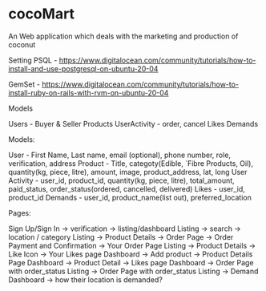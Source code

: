 # cocoMart
An Web application which deals with the marketing and production of coconut

Setting PSQL - https://www.digitalocean.com/community/tutorials/how-to-install-and-use-postgresql-on-ubuntu-20-04

GemSet - https://www.digitalocean.com/community/tutorials/how-to-install-ruby-on-rails-with-rvm-on-ubuntu-20-04

Models

Users - Buyer & Seller
Products
UserActivity - order, cancel
Likes
Demands

Models:

User - First Name, Last name, email (optional), phone number, role, verification, address
Product - Title, categoty(Edible, `Fibre Products, Oil), quantity(kg, piece, litre), amount, image, product_address, lat, long
User Activity - user_id, product_id, quantity(kg, piece, litre), total_amount, paid_status, order_status(ordered, cancelled, delivered)
Likes - user_id, product_id
Demands - user_id, product_name(list out), preferred_location

Pages:

Sign Up/Sign In -> verification -> listing/dashboard
Listing -> search -> location / category
Listing -> Product Details -> Order Page -> Order Payment and Confirmation -> Your Order Page
Listing -> Product Details -> Like Icon -> Your Likes page
Dashboard -> Add product -> Product Details Page
Dashboard -> Product Detail -> Likes page
Dashboard -> Order Page with order_status
Listing -> Order Page with order_status
Listing -> Demand
Dashboard -> how their location is demanded?
